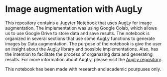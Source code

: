 # Image augmentation with AugLy
This repository contains a Jupyter Notebook that uses AugLy for image augmentation. The implementation was using Google Colab, which allows us to use Google Drive to store data and save results.
The notebook is organized in several sections that use some AugLy functions to generate images by Data augmentation. 
The purpose of the notebook is give the user an insight about the AugLy library and possible implementations. Also, has the intention to facilitate the process of organazing data and generating results. 
For more information about AugLy, please visit the [AugLy repository](https://github.com/facebookresearch/AugLy).

This notebook has been made with research and academic pourpuses only. 
